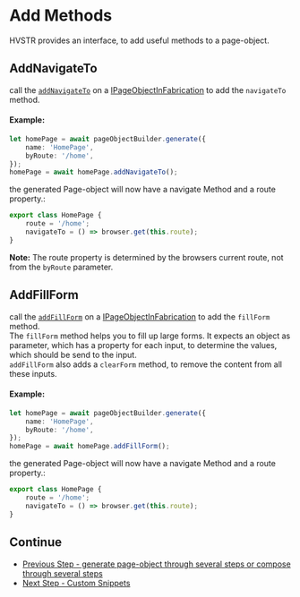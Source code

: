# Add Methods
HVSTR provides an interface, to add useful methods to a page-object.

## AddNavigateTo
call the
[```addNavigateTo```](../api/core/interfaces/ipageobjectinfabrication.html#addnavigateto)
on a
[IPageObjectInFabrication](../api/core/interfaces/ipageobjectinfabrication.html) to add the ```navigateTo``` method.

#### Example:
```ts
let homePage = await pageObjectBuilder.generate({
    name: 'HomePage',
    byRoute: '/home',
});
homePage = await homePage.addNavigateTo();
```

the generated Page-object will now have a navigate Method and a route property.:
```ts
export class HomePage {
    route = '/home';
    navigateTo = () => browser.get(this.route);
}
```

__Note:__ The route property is determined by the browsers current route, not from the ```byRoute``` parameter.

## AddFillForm
call the
[```addFillForm```](../api/core/interfaces/ipageobjectinfabrication.html#addfillform)
on a
[IPageObjectInFabrication](../api/core/interfaces/ipageobjectinfabrication.html) to add the ```fillForm``` method.  
The ```fillForm``` method helps you to fill up large forms. It expects an object as parameter, which has a property for each input, to determine the values, which should be send to the input.  
```addFillForm``` also adds a ```clearForm``` method, to remove the content from all these inputs.

#### Example:
```ts
let homePage = await pageObjectBuilder.generate({
    name: 'HomePage',
    byRoute: '/home',
});
homePage = await homePage.addFillForm();
```

the generated Page-object will now have a navigate Method and a route property.:
```ts
export class HomePage {
    route = '/home';
    navigateTo = () => browser.get(this.route);
}
```

## Continue
* [Previous Step - generate page-object through several steps or compose through several steps](./append.md)
* [Next Step - Custom Snippets](./custom-snipptes.md)
